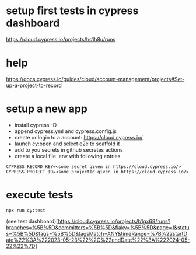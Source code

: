
# setup first tests in cypress dashboard
https://cloud.cypress.io/projects/hc1h8u/runs

# help
https://docs.cypress.io/guides/cloud/account-management/projects#Set-up-a-project-to-record

# setup a new app
- install cypress -D
- append cypress.yml and cypress.config.js
- create or login to a account: https://cloud.cypress.io/
- launch cy:open and select e2e to scaffold it
- add to you secrets in github secretes actions
- create a local file .env with following entries
```
CYPRESS_RECORD_KEY=<some secret given in https://cloud.cypress.io/>
CYPRESS_PROJECT_ID=<some projectId given in https://cloud.cypress.io/>
```

# execute tests
```
npx run cy:test
```

(see test dashboard)[https://cloud.cypress.io/projects/b1gx68/runs?branches=%5B%5D&committers=%5B%5D&flaky=%5B%5D&page=1&status=%5B%5D&tags=%5B%5D&tagsMatch=ANY&timeRange=%7B%22startDate%22%3A%222023-05-23%22%2C%22endDate%22%3A%222024-05-22%22%7D]
